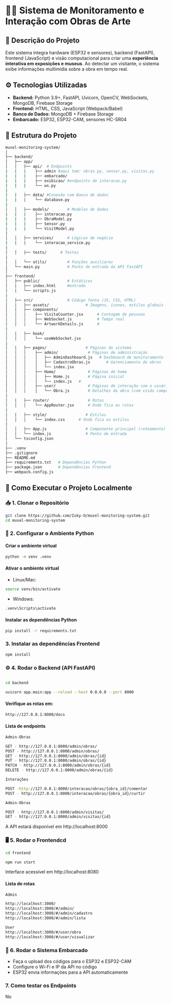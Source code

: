# 🎨📡 Sistema de Monitoramento e Interação com Obras de Arte

## 📌 Descrição do Projeto
Este sistema integra hardware (ESP32 e sensores), backend (FastAPI), frontend (JavaScript) e visão computacional para criar uma **experiência interativa em exposições e museus**. Ao detectar um visitante, o sistema exibe informações multimídia sobre a obra em tempo real.

## ⚙️ Tecnologias Utilizadas
- **Backend:** Python 3.9+, FastAPI, Uvicorn, OpenCV, WebSockets, MongoDB, Firebase Storage
- **Frontend:** HTML, CSS, JavaScript (Webpack/Babel)
- **Banco de Dados:** MongoDB + Firebase Storage
- **Embarcado:** ESP32, ESP32-CAM, sensores HC-SR04

## 📁 Estrutura do Projeto
```bash
musel-monitoring-system/
│
├── backend/
│   ├── app/
│   │   ├── api/  # Endpoints
|   |   |    ├── admin #aqui tem: obras.py, sensor.py, visitas.py 
|   |   |    ├── embarcado/
|   |   |    ├── exibicao/ #endpoints de interacao.py
|   |   |    └── ws.py
|
|   |   ├── data/ #Conexão com Banco de dados
|   |   |    └── database.py    
|
│   │   ├── models/        # Modelos de dados
|   |   |    ├── interacao.py
|   |   |    ├── ObraModel.py
|   |   |    ├── Sensor.py
|   |   |    └── VisitModel.py
|
│   │   ├── services/      # Lógicas de negócio
|   |   |    └── interacao_service.py
|
│   │   ├── tests/      # Testes
|
│   │   └── utils/         # Funções auxiliares
│   └── main.py            # Ponto de entrada da API FastAPI
│
├── frontend/
│   ├── public/            # Estáticos
│   |   ├── index.html     #entrada
│   |   └── scripts.js
|
│   ├── src/               # Código fonte (JS, CSS, HTML)
│   |   ├── assets/                # Imagens, ícones, estilos globais
│   |   ├── components/               
│   │   │    ├── VisitaCounter.jsx      # Contagem de pessoas
│   │   │    ├── WebSocket.js           # Tempo real
│   │   │    └── ArtworkDetails.js      #
|
│   |   ├── hook/              
│   │   │    └── useWebSocket.jsx
|
│   |   ├── pages/                 # Páginas do sistema
│   │   │    ├── admin/             # Páginas de administração
│   │   │    │   ├── AdminDashboard.js   # Dashboard de monitoramento
│   │   │    │   ├── CadastroObras.js       # Gerenciamento de obras
│   │   │    │   └── index.jsx
│   │   │    ├── Home/              # Páginas de home
│   │   │    │   ├── Home.js        # Página inicial
│   │   │    │   └── index.js   #
│   │   │    ├── user/              # Páginas de interação com o usuário
│   │   │    │   └── Obra.js        # Detalhes da obra (com visão computacional)
|
│   |   ├── router/                 # Rotas
│   │   │    └── AppRouter.jsx      # Onde fica as rotas
|
│   |   ├── style/                 # Estilos
│   │   │    └── index.css      # Onde fica os estilos
|
│   │   ├── App.js                 # Componente principal (roteamento)
│   │   └── index.js               # Ponto de entrada
│   └── tsconfig.json
|
├── .venv
├── .gitignore
├── README.md
├── requirements.txt   # Dependências Python
├── package.json       # Dependências Frontend
├── webpack.config.js
```

## 🚀 Como Executar o Projeto Localmente
### 📥 1. Clonar o Repositório
```bash
git clone https://github.com/Iuky-O/musel-monitoring-system.git
cd musel-monitoring-system
```

### 🐍 2. Configurar o Ambiente Python
#### Criar o ambiente virtual

```bash
python -m venv .venv
```
#### Ativar o ambiente virtual
- Linux/Mac:

```bash
source venv/bin/activate
```

- Windows:

```bash
.venv\Scripts\activate
```

#### Instalar as dependências Python
```bash
pip install -r requirements.txt
```

### 3. Instalar as dependências Frontend

```bash
npm install
```
### ⚙️ 4. Rodar o Backend (API FastAPI)
```bash

cd backend

uvicorn app.main:app --reload --host 0.0.0.0 --port 8000

```
#### Verifique as rotas em:

```bash
http://127.0.0.1:8000/docs
```

#### Lista de endpoints
```bash
Admin-Obras

GET - http://127.0.0.1:8000/admin/obras/
POST - http://127.0.0.1:8000/admin/obras/
GET - http://127.0.0.1:8000/admin/obras/{id}
PUT - http://127.0.0.1:8000/admin/obras/{id}
PATCH - http://127.0.0.1:8000/admin/obras/{id}
DELETE - http://127.0.0.1:8000/admin/obras/{id}
```
```bash
Interações

POST -http://127.0.0.1:8000/interacao/obras/{obra_id}/comentar
POST - http://127.0.0.1:8000/interacao/obras/{obra_id}/curtir
```
```bash
Admin-Obras

POST - http://127.0.0.1:8000/admin/visitas/
GET - http://127.0.0.1:8000/admin/visitas/{id}
```
A API estará disponível em http://localhost:8000

### 🖥️ 5. Rodar o Frontendcd
```bash
cd frontend

npm run start
```
Interface acessível em http://localhost:8080

#### Lista de rotas
```bash
Admin

http://localhost:3000/
http://localhost:3000/#/admin/
http://localhost:3000/#/admin/cadastro
http://localhost:3000/#/admin/lista

User
http://localhost:3000/#/user/obra
http://localhost:3000/#/user/visualizar

```

### 🤖 6. Rodar o Sistema Embarcado
- Faça o upload dos códigos para o ESP32 e ESP32-CAM
- Configure o Wi-Fi e IP da API no código
- ESP32 envia informações para a API automaticamente

### 7. Como testar os Endpoints

No 


